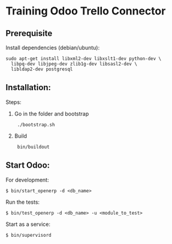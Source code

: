 # Training Odoo Trello Connector

## Prerequisite

Install dependencies (debian/ubuntu):

    sudo apt-get install libxml2-dev libxslt1-dev python-dev \
      libpq-dev libjpeg-dev zlib1g-dev libsasl2-dev \
      libldap2-dev postgresql

## Installation:

Steps:

1. Go in the folder and bootstrap

        ./bootstrap.sh

1. Build

        bin/buildout

## Start Odoo:

For development:

    $ bin/start_openerp -d <db_name> 

Run the tests:

    $ bin/test_openerp -d <db_name> -u <module_to_test>

Start as a service:

    $ bin/supervisord
